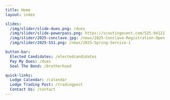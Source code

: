 ```yaml
---
title: Home
layout: index

slides:
  /img/slider/slide-dues.png: /dues
  /img/slider/slide-powerpass.png: https://scoutingevent.com/525-94122
  /img/slider/2025-conclave.jpg: /news/2025-Conclave-Registration-Open
  /img/slider/2025-SS1.png: /news/2025-Spring-Service-1

button-bar:
  Elected Candidates: /electedcandidates
  Pay My Dues: /dues
  Seal The Bond: /brotherhood

quick-links:
  Lodge Calendar: /calendar
  Lodge Trading Post: /tradingpost
  Contact Us: /contact
---
```

